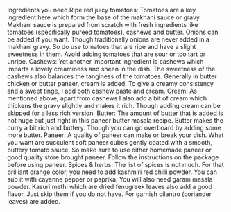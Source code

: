 Ingredients you need
Ripe red juicy tomatoes: Tomatoes are a key ingredient here which form the base of the makhani sauce or gravy. Makhani sauce is prepared from scratch with fresh ingredients like tomatoes (specifically pureed tomatoes), cashews and butter. Onions can be added if you want. Though traditionally onions are never added in a makhani gravy. So do use tomatoes that are ripe and have a slight sweetness in them. Avoid adding tomatoes that are sour or too tart or unripe.
Cashews: Yet another important ingredient is cashews which imparts a lovely creaminess and sheen in the dish. The sweetness of the cashews also balances the tanginess of the tomatoes. Generally in butter chicken or butter paneer, cream is added. To give a creamy consistency and a sweet tinge, I add both cashew paste and cream.
Cream: As mentioned above, apart from cashews I also add a bit of cream which thickens the gravy slightly and makes it rich. Though adding cream can be skipped for a less rich version.
Butter: The amount of butter that is added is not huge but just right in this paneer butter masala recipe. Butter makes the curry a bit rich and buttery. Though you can go overboard by adding some more butter.
Paneer: A quality of paneer can make or break your dish. What you want are succulent soft paneer cubes gently coated with a smooth, buttery tomato sauce. So make sure to use either homemade paneer or good quality store brought paneer. Follow the instructions on the package before using paneer.
Spices & herbs: The list of spices is not much. For that brilliant orange color, you need to add kashmiri red chilli powder. You can sub it with cayenne pepper or paprika. You will also need garam masala powder. Kasuri methi which are dried fenugreek leaves also add a good flavor. Just skip them if you do not have. For garnish cilantro (coriander leaves) are added.